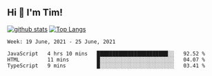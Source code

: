 ## Hi 👋 I'm Tim!
  
  [![github stats](https://github-readme-stats.vercel.app/api?username=thostetler&theme=dracula&count_private=true&show_icons=true)](https://github.com/thostetler/github-readme-stats)
  [![Top Langs](https://github-readme-stats.vercel.app/api/top-langs/?username=thostetler&layout=compact&count_private=true&theme=dracula&show_icons=true)](https://github.com/thostetler/github-readme-stats)
 
<!--START_SECTION:waka-->
```text
Week: 19 June, 2021 - 25 June, 2021

JavaScript   4 hrs 10 mins   ███████████████████████░░   92.52 % 
HTML         11 mins         █░░░░░░░░░░░░░░░░░░░░░░░░   04.07 % 
TypeScript   9 mins          █░░░░░░░░░░░░░░░░░░░░░░░░   03.41 % 
```
<!--END_SECTION:waka-->
